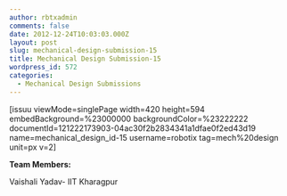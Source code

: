 ```yaml
---
author: rbtxadmin
comments: false
date: 2012-12-24T10:03:03.000Z
layout: post
slug: mechanical-design-submission-15
title: Mechanical Design Submission-15
wordpress_id: 572
categories:
  - Mechanical Design Submissions
---
```


[issuu viewMode=singlePage width=420 height=594 embedBackground=%23000000 backgroundColor=%23222222 documentId=121222173903-04ac30f2b2834341a1dfae0f2ed43d19 name=mechanical_design_id-15 username=robotix tag=mech%20design unit=px v=2]

**Team Members:**

Vaishali Yadav- IIT Kharagpur
